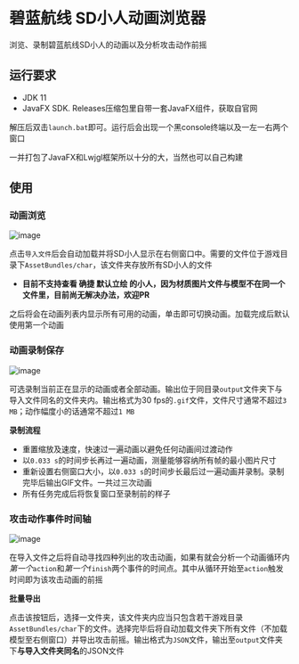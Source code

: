 # 碧蓝航线 SD小人动画浏览器
浏览、录制碧蓝航线SD小人的动画以及分析攻击动作前摇
## 运行要求
 - JDK 11
 - JavaFX SDK. Releases压缩包里自带一套JavaFX组件，获取自官网

解压后双击`launch.bat`即可。运行后会出现一个黑console终端以及一左一右两个窗口

一并打包了JavaFX和Lwjgl框架所以十分的大，当然也可以自己构建
## 使用
### 动画浏览
![image](https://github.com/Deficuet/Azurlane-SDViewer/assets/36525579/56cf562f-3b67-41d4-aa42-9ebae1c86a5b)

点击`导入文件`后会自动加载并将SD小人显示在右侧窗口中。需要的文件位于游戏目录下`AssetBundles/char`，该文件夹存放所有SD小人的文件
 - **目前不支持查看 确捷 默认立绘 的小人，因为材质图片文件与模型不在同一个文件里，目前尚无解决办法，欢迎PR**

之后将会在动画列表内显示所有可用的动画，单击即可切换动画。加载完成后默认使用第一个动画
### 动画录制保存
![image](https://github.com/Deficuet/Azurlane-SDViewer/assets/36525579/b98e3395-7d25-4c4d-8419-52894d9b48ae)

可选录制当前正在显示的动画或者全部动画。输出位于同目录`output`文件夹下与导入文件同名的文件夹内。输出格式为30 fps的`.gif`文件，文件尺寸通常不超过`3 MB`；动作幅度小的话通常不超过`1 MB`

**录制流程**
 - 重置缩放及速度，快速过一遍动画以避免任何动画间过渡动作
 - 以`0.033 s`的时间步长再过一遍动画，测量能够容纳所有帧的最小图片尺寸
 - 重新设置右侧窗口大小，以`0.033 s`的时间步长最后过一遍动画并录制。录制完毕后输出GIF文件。一共过三次动画
 - 所有任务完成后将恢复窗口至录制前的样子

### 攻击动作事件时间轴
![image](https://github.com/Deficuet/Azurlane-SDViewer/assets/36525579/eecf72b9-b119-48f4-9f6f-c9e94e35b154)

在导入文件之后将自动寻找四种列出的攻击动画，如果有就会分析一个动画循环内*第一个*`action`和*第一个*`finish`两个事件的时间点。其中从循环开始至`action`触发时间即为该攻击动画的前摇

**批量导出**

点击该按钮后，选择一文件夹，该文件夹内应当只包含若干游戏目录`AssetBundles/char`下的文件。选择完毕后将自动加载文件夹下所有文件（不加载模型至右侧窗口）并导出攻击前摇。输出格式为`JSON`文件，输出至`output`文件夹下**与导入文件夹同名**的JSON文件
